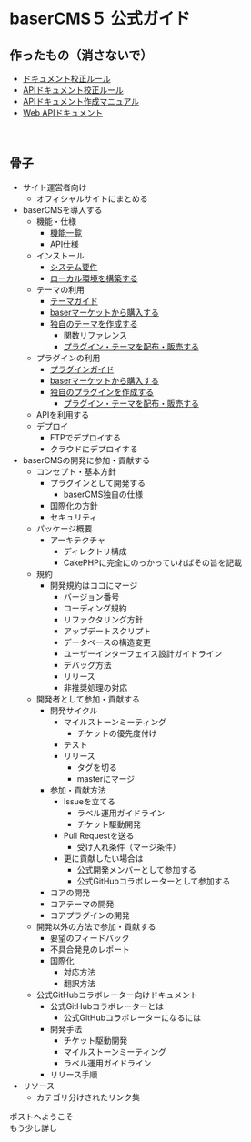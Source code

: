 # baserCMS５ 公式ガイド

## 作ったもの（消さないで）
- [ドキュメント校正ルール](doc_writing/document_writing_rules)
- [APIドキュメント校正ルール](doc_writing/api_document_writing_rules)
- [APIドキュメント作成マニュアル](doc_writing/api_document_writing_manual)
- [Web APIドキュメント](web_api/index)

　
## 骨子

- サイト運営者向け
    - オフィシャルサイトにまとめる
- baserCMSを導入する
    - 機能・仕様
        - [機能一覧](developer/functions)
        - [API仕様](developer/api)
    - インストール
        - [システム要件](developer/system_requirements)
        - [ローカル環境を構築する](developer/build_local_env)
    - テーマの利用
        - [テーマガイド](developer/theme/index)
        - [baserマーケットから購入する](developer/market/buy)
        - [独自のテーマを作成する](developer/theme/development/index)
            - [関数リファレンス](developer/theme/development/function_reference)
            - [プラグイン・テーマを配布・販売する](developer/market/sell)
    - プラグインの利用
        - [プラグインガイド](developer/plugin/index)
        - [baserマーケットから購入する](developer/market/buy)
        - [独自のプラグインを作成する](developer/plugin/development/index)
            - [プラグイン・テーマを配布・販売する](developer/market/sell)
    - APIを利用する
    - デプロイ
        - FTPでデプロイする
        - クラウドにデプロイする
- baserCMSの開発に参加・貢献する
    - コンセプト・基本方針
        - プラグインとして開発する
            - baserCMS独自の仕様
        - 国際化の方針
        - セキュリティ
    - パッケージ概要
        - アーキテクチャ
            - ディレクトリ構成
            - CakePHPに完全にのっかっていればその旨を記載
    - 規約
        - 開発規約はココにマージ
            - バージョン番号
            - コーディング規約
            - リファクタリング方針
            - アップデートスクリプト
            - データベースの構造変更
            - ユーザーインターフェイス設計ガイドライン
            - デバッグ方法
            - リリース
            - 非推奨処理の対応
    - 開発者として参加・貢献する
        - 開発サイクル
            - マイルストーンミーティング
                - チケットの優先度付け
            - テスト
            - リリース
                - タグを切る
                - masterにマージ
        - 参加・貢献方法
            - Issueを立てる
                - ラベル運用ガイドライン
                - チケット駆動開発
            - Pull Requestを送る
                - 受け入れ条件（マージ条件）
            - 更に貢献したい場合は
                - 公式開発メンバーとして参加する
                - 公式GitHubコラボレーターとして参加する
        - コアの開発
        - コアテーマの開発
        - コアプラグインの開発
    - 開発以外の方法で参加・貢献する
        - 要望のフィードバック
        - 不具合発見のレポート
        - 国際化
            - 対応方法
            - 翻訳方法
    - 公式GitHubコラボレーター向けドキュメント
        - 公式GitHubコラボレーターとは
            - 公式GitHubコラボレーターになるには
        - 開発手法
            - チケット駆動開発
            - マイルストーンミーティング
            - ラベル運用ガイドライン
        - リリース手順
- リソース
    - カテゴリ分けされたリンク集

ポストへようこそ  
もう少し詳し


